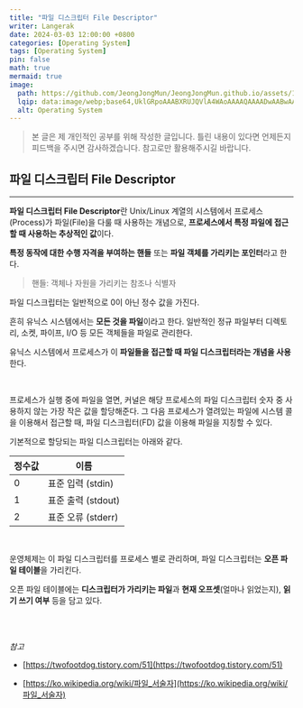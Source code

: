 ```yaml
---
title: "파일 디스크립터 File Descriptor"
writer: Langerak
date: 2024-03-03 12:00:00 +0800
categories: [Operating System]
tags: [Operating System]
pin: false
math: true
mermaid: true
image:
  path: https://github.com/JeongJongMun/JeongJongMun.github.io/assets/101979073/3ae026eb-f51c-4a32-a61a-dd3854381147
  lqip: data:image/webp;base64,UklGRpoAAABXRUJQVlA4WAoAAAAQAAAADwAABwAAQUxQSDIAAAARL0AmbZurmr57yyIiqE8oiG0bejIYEQTgqiDA9vqnsUSI6H+oAERp2HZ65qP/VIAWAFZQOCBCAAAA8AEAnQEqEAAIAAVAfCWkAALp8sF8rgRgAP7o9FDvMCkMde9PK7euH5M1m6VWoDXf2FkP3BqV0ZYbO6NA/VFIAAAA
  alt: Operating System
---
```


> 본 글은 제 개인적인 공부를 위해 작성한 글입니다. 틀린 내용이 있다면 언제든지 피드백을 주시면 감사하겠습니다. 참고로만 활용해주시길 바랍니다.



## 파일 디스크립터 File Descriptor

---

**파일 디스크립터 File Descriptor**란 Unix/Linux 계열의 시스템에서 프로세스(Process)가 파일(File)을 다룰 때 사용하는 개념으로, **프로세스에서 특정 파일에 접근할 때 사용하는 추상적인 값**이다.

**특정 동작에 대한 수행 자격을 부여하는 핸들** 또는 **파일 객체를 가리키는 포인터**라고 한다.

> 핸들: 객체나 자원을 가리키는 참조나 식별자

파일 디스크립터는 일반적으로 0이 아닌 정수 값을 가진다.

흔히 유닉스 시스템에서는 **모든 것을 파일**이라고 한다. 일반적인 정규 파일부터 디렉토리, 소켓, 파이프, I/O 등 모든 객체들을 파일로 관리한다.

유닉스 시스템에서 프로세스가 이 **파일들을 접근할 때 파일 디스크립터라는 개념을 사용**한다.

<br/>

프로세스가 실행 중에 파일을 열면, 커널은 해당 프로세스의 파일 디스크립터 숫자 중 사용하지 않는 가장 작은 값을 할당해준다. 그 다음 프로세스가 열려있는 파일에 시스템 콜을 이용해서 접근할 때, 파일 디스크립터(FD) 값을 이용해 파일을 지칭할 수 있다.

기본적으로 할당되는 파일 디스크립터는 아래와 같다.

| 정수값 | 이름 |
| --- | --- |
| 0 | 표준 입력 (stdin) |
| 1 | 표준 출력 (stdout) |
| 2 | 표준 오류 (stderr) |

<br/>

운영체제는 이 파일 디스크립터를 프로세스 별로 관리하며, 파일 디스크립터는 **오픈 파일 테이블**을 가리킨다.

오픈 파일 테이블에는 **디스크립터가 가리키는 파일**과 **현재 오프셋**(얼마나 읽었는지), **읽기 쓰기 여부** 등을 담고 있다.

<br/><br/>

*참고*

- [https://twofootdog.tistory.com/51](https://twofootdog.tistory.com/51)

- [https://ko.wikipedia.org/wiki/파일_서술자](https://ko.wikipedia.org/wiki/파일_서술자)

